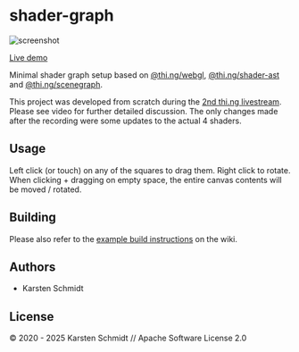 # shader-graph

![screenshot](https://raw.githubusercontent.com/thi-ng/umbrella/develop/assets/examples/shader-graph.jpg)

[Live demo](http://demo.thi.ng/umbrella/shader-graph/)

Minimal shader graph setup based on
[@thi.ng/webgl](https://github.com/thi-ng/umbrella/tree/develop/packages/webgl),
[@thi.ng/shader-ast](https://github.com/thi-ng/umbrella/tree/develop/packages/shader-ast)
and
[@thi.ng/scenegraph](https://github.com/thi-ng/umbrella/tree/develop/packages/scenegraph).

This project was developed from scratch during the [2nd thi.ng
livestream](https://makertube.net/w/aTZXyecXhcexvt9G3hNX15). Please see video
for further detailed discussion. The only changes made after the recording were
some updates to the actual 4 shaders.

## Usage

Left click (or touch) on any of the squares to drag them. Right click to rotate.
When clicking + dragging on empty space, the entire canvas contents will be
moved / rotated.

## Building

Please also refer to the [example build
instructions](https://github.com/thi-ng/umbrella/wiki/Example-build-instructions)
on the wiki.

## Authors

- Karsten Schmidt

## License

&copy; 2020 - 2025 Karsten Schmidt // Apache Software License 2.0
